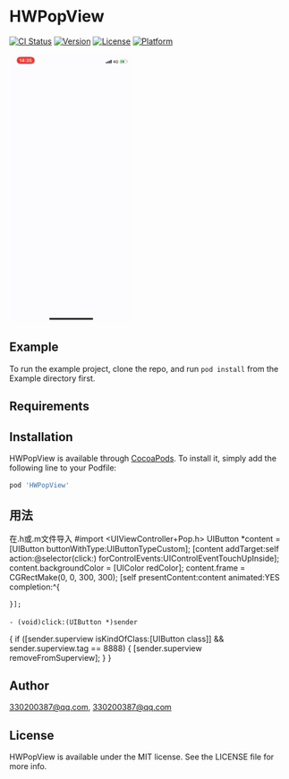 # HWPopView

[![CI Status](https://img.shields.io/travis/330200387@qq.com/HWPopView.svg?style=flat)](https://travis-ci.org/330200387@qq.com/HWPopView)
[![Version](https://img.shields.io/cocoapods/v/HWPopView.svg?style=flat)](https://cocoapods.org/pods/HWPopView)
[![License](https://img.shields.io/cocoapods/l/HWPopView.svg?style=flat)](https://cocoapods.org/pods/HWPopView)
[![Platform](https://img.shields.io/cocoapods/p/HWPopView.svg?style=flat)](https://cocoapods.org/pods/HWPopView)











![Gif](https://github.com/tangzhifengjluzh/HWPopView/blob/master/Example/gif/ScreenRecording_12-25-2019-14-34-59.gif)
## Example

To run the example project, clone the repo, and run `pod install` from the Example directory first.

## Requirements

## Installation

HWPopView is available through [CocoaPods](https://cocoapods.org). To install
it, simply add the following line to your Podfile:

```ruby
pod 'HWPopView'
```
## 用法
在.h或.m文件导入 #import <UIViewController+Pop.h>
    UIButton *content = [UIButton buttonWithType:UIButtonTypeCustom];
    [content addTarget:self action:@selector(click:) forControlEvents:UIControlEventTouchUpInside];
    content.backgroundColor = [UIColor redColor];
    content.frame = CGRectMake(0, 0, 300, 300);
    [self presentContent:content animated:YES completion:^{
        
    }];
    
    - (void)click:(UIButton *)sender
{
    if ([sender.superview isKindOfClass:[UIButton class]] && sender.superview.tag == 8888) {
        [sender.superview removeFromSuperview];
    }
}
## Author

330200387@qq.com, 330200387@qq.com

## License

HWPopView is available under the MIT license. See the LICENSE file for more info.
